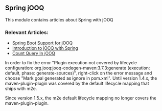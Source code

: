 ## Spring jOOQ

This module contains articles about Spring with jOOQ

### Relevant Articles:
- [Spring Boot Support for jOOQ](https://www.surya.com/spring-boot-support-for-jooq)
- [Introduction to jOOQ with Spring](https://www.surya.com/jooq-with-spring)
- [Count Query In jOOQ](https://www.surya.com/jooq-count-query)

In order to fix the error "Plugin execution not covered by lifecycle configuration: org.jooq:jooq-codegen-maven:3.7.3:generate (execution: default, phase: generate-sources)", right-click on the error message and choose "Mark goal generated as ignore in pom.xml". Until version 1.4.x, the maven-plugin-plugin was covered by the default lifecycle mapping that ships with m2e.

Since version 1.5.x, the m2e default lifecycle mapping no longer covers the maven-plugin-plugin.
